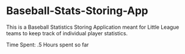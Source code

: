 # Baseball-Stats-Storing-App

This is a Baseball Statistics Storing Application meant for Little League teams to keep track of individual player statistics. 

Time Spent: .5 Hours spent so far
